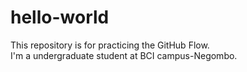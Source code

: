 # hello-world
This repository is for practicing the GitHub Flow. <br>
I'm a undergraduate student at BCI campus-Negombo. 
